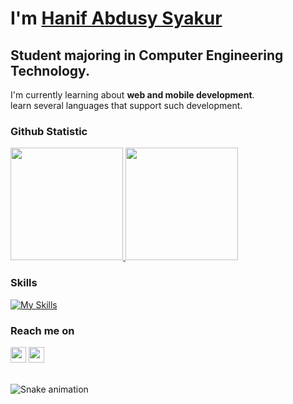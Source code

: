 # I'm **[Hanif Abdusy Syakur](https://hnf71z.github.io)**  

Student majoring in Computer Engineering Technology.<br>
--

I'm currently learning about **web and mobile development**.  
learn several languages that support such development.
<br>

### Github Statistic
<p align="left">
<a href="https://github.com/hnf71z">
  <img height="180em" src="https://github-readme-stats-eight-theta.vercel.app/api?username=hnf71z&show_icons=true&theme=algolia&include_all_commits=true&count_private=true"/>
  <img height="180em" src="https://github-readme-stats-eight-theta.vercel.app/api/top-langs/?username=hnf71z&layout=compact&langs_count=8&theme=algolia"/>
</a>
</p>

### Skills
[![My Skills](https://skillicons.dev/icons?i=html,css,js,php,laravel,react,dart,flutter,python,figma&theme=light)](https://skillicons.dev,tailwind)

### Reach me on
<a href="https://www.linkedin.com/in/hanif-abdusy/"><img src="https://img.shields.io/badge/linkedin-%230077B5.svg?&style=for-the-badge&logo=linkedin&logoColor=white" height=25></a> <a href="https://www.instagram.com/hanif_abdusy/"><img src="https://img.shields.io/badge/instagram-%23E4405F.svg?&style=for-the-badge&logo=instagram&logoColor=white" height=25></a>

<br clear="both">

<img src="https://raw.githubusercontent.com/hnf71z/hnf71z/output/snake.svg" alt="Snake animation" />

